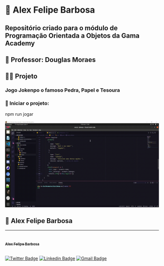 # 🚀 Alex Felipe Barbosa

## Repositório criado para o módulo de Programação Orientada a Objetos da Gama Academy

## 👨‍ Professor: Douglas Moraes

## 👨‍💻 Projeto

### Jogo Jokenpo o famoso Pedra, Papel e Tesoura <br>

### :mega: Iniciar o projeto:

npm run jogar

<img alt="apresentacao" src="https://raw.githubusercontent.com/alexfelipebarbosa/afya_gama_poo/main/assets/jokenpo.gif"> <br/>


## :man: Alex Felipe Barbosa

---

<a href="http://www.alexbarbosa.info/">
 <img style="border-radius: 50%;" src="https://avatars3.githubusercontent.com/u/12144620?s=460&u=b9785347e44440d8a08fbbaf61a72288c05671e0&v=4" width="100px;" alt=""/>
 <br />
 <sub><b>Alex Felipe Barbosa</b></sub></a> <a href="http://www.alexbarbosa.info/" title="Blog"></a>
  
<br>[![Twitter Badge](https://img.shields.io/badge/-@alexf_barbosa-1ca0f1?style=flat-square&labelColor=1ca0f1&logo=twitter&logoColor=white&link=https://twitter.com/alexf_barbosa)](https://twitter.com/alexf_barbosa) [![Linkedin Badge](https://img.shields.io/badge/-AlexFelipeBarbosa-blue?style=flat-square&logo=Linkedin&logoColor=white&link=https://www.linkedin.com/in/alexfelipebarbosa/)](https://www.linkedin.com/in/alexfelipebarbosa/) 
[![Gmail Badge](https://img.shields.io/badge/-alex@alexbarbosa.info-c14438?style=flat-square&logo=Gmail&logoColor=white&link=mailto:alex@alexbarbosa.info)](mailto:alex@alexbarbosa.info)
